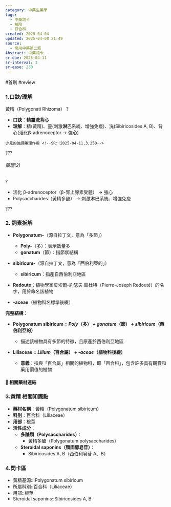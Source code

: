 ```yaml
---
category: 中藥生藥學
tags:
  - 中藥詞卡
  - 補陰
  - 百合科
created: 2025-04-04
updated: 2025-04-08 21:49
source:
  - 常用中藥第二版
Abstract: 中藥詞卡
sr-due: 2025-04-11
sr-interval: 3
sr-ease: 230
---
```


#首刷 #review

### 1.口訣/理解
黃精（Polygonati Rhizoma）
?
- **口訣**：**精靈洗背心**
- **理解**：精(黃精)、靈(刺激**淋**巴系統、增強免疫)、洗(Sibiricosides A, B)、背心(活化**β**-adrenoceptor → 強**心**)
> 
	少見的強調藥理作用 <!--SR:!2025-04-11,3,250-->

???

###### 藥理(2)
?
- 活化 β-adrenoceptor（β-腎上腺素受體） → 強心  
- Polysaccharides（黃精多醣） → 刺激淋巴系統、增強免疫 <!--SR:!2025-04-11,3,260-->

???






### 2. 詞素拆解

- **Polygonatum-**（源自拉丁文，意為「多節」）
  - **Poly-**（多）：表示數量多
  - **gonatum**（節）：指節狀結構

- **sibiricum-**（源自拉丁文，意為「西伯利亞的」）
  - **sibiricum**：指產自西伯利亞地區

- **Redoute**：植物學家皮埃爾-約瑟夫·雷杜特（Pierre-Joseph Redouté）的名字，用於命名該植物

- **-aceae**（植物科名標準後綴）

**完整結構：**

- **Polygonatum sibiricum = *Poly*（多） + *gonatum*（節） + *sibiricum*（西伯利亞的）**
  - 描述該植物具有多節的特徵，且原產於西伯利亞地區

- **Liliaceae = *Lilium*（百合屬） + *-aceae*（植物科後綴）**
  - **意義**：指與「百合屬」相關的植物科，即「百合科」，包含許多具有觀賞和藥用價值的植物 



#### 📌 相關藥材連結






### 3.黃精 相關知識點
- **藥材名稱**：黃精（Polygonatum sibiricum）
- **科別**：百合科（Liliaceae）
- **用部**：根莖
- **活性成分**：
  - **多醣類（Polysaccharides）**：
    - 黃精多醣（Polygonatum polysaccharides） 
  - **Steroidal saponins（類固醇皂苷）**：
    - Sibiricosides A, B（西伯利皂苷 A、B）


### 4.閃卡區

- 黃精基源:::Polygonatum sibiricum <!--SR:!2025-04-11,3,260!2025-04-11,3,260-->
- 所屬科別::百合科（Liliaceae） <!--SR:!2025-04-09,1,220-->
- 用部::根莖 <!--SR:!2025-04-09,1,220-->
- Steroidal saponins::Sibiricosides A, B <!--SR:!2025-04-09,1,220-->

